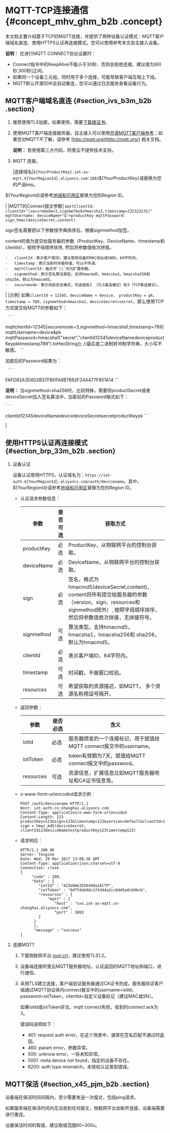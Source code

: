 # MQTT-TCP连接通信 {#concept_mhv_ghm_b2b .concept}

本文档主要介绍基于TCP的MQTT连接，并提供了两种设备认证模式：MQTT客户端域名直连、使用HTTPS认证再连接模式。您可以使用参考本文自主接入设备。

**说明：** 在进行MQTT CONNECT协议设置时：

-   Connect指令中的KeepAlive不能小于30秒，否则会拒绝连接。建议值为\[60秒,300秒\]之间。
-   如果同一个设备三元组，同时用于多个连接，可能导致客户端互相上下线。
-   MQTT默认开源SDK会自动重连，您可以通过日志服务查看设备行为。

## MQTT客户端域名直连 {#section_ivs_b3m_b2b .section}

1.  推荐使用TLS加密。如果使用，需要[下载根证书](http://aliyun-iot.oss-cn-hangzhou.aliyuncs.com/cert_pub/root.crt)。
2.  使用MQTT客户端连接服务器。自主接入可以使用[开源MQTT客户端参考](https://github.com/mqtt/mqtt.github.io/wiki/libraries)；如果您对MQTT不了解，请参考 [http://mqtt.org](http://mqtt.org/) 相关文档。

    **说明：** 若使用第三方代码，阿里云不提供技术支持。

3.  MQTT 连接。

    |连接域名|`${YourProductKey}.iot-as-mqtt.${YourRegionId}.aliyuncs.com:1883`$\{YourProductKey\}请替换为您的产品key。

$\{YourRegionId\}请参考[地域和可用区](https://help.aliyun.com/document_detail/40654.html)替换为您的Region ID。

|
    |MQTT的Connect报文参数|     ```
mqttClientId: clientId+"|securemode=3,signmethod=hmacsha1,timestamp=132323232|"
mqttUsername: deviceName+"&"+productKey
mqttPassword: sign_hmac(deviceSecret,content)
    ```

 sign签名需要把以下参数按字典排序后，根据signmethod加签。

 content的值为提交给服务器的参数（ProductKey、DeviceName、timestamp和clientId），按照字母顺序排序, 然后将参数值依次拼接。

    -   clientId：表示客户端ID，建议使用设备的MAC地址或SN码，64字符内。
    -   timestamp：表示当前时间毫秒值，可以不传递。
    -   mqttClientId：格式中`||`内为扩展参数。
    -   signmethod：表示签名算法类型。支持hmacmd5，hmacsha1，hmacsha256和 sha256，默认为hmacmd5。
    -   securemode：表示目前安全模式，可选值有2 （TLS直连模式）和3（TCP直连模式）。
 |
    |示例| 如果`clientId = 12345，deviceName = device， productKey = pk， timestamp = 789，signmethod=hmacsha1，deviceSecret=secret`，那么使用TCP方式提交给MQTT的参数如下：

     ```
mqttclientId=12345|securemode=3,signmethod=hmacsha1,timestamp=789|
mqttUsername=device&pk
mqttPassword=hmacsha1("secret","clientId12345deviceNamedeviceproductKeypktimestamp789").toHexString(); //最后是二进制转16制字符串，大小写不敏感。
    ```

 加密后的Password结果为：

     ```
FAFD82A3D602B37FB0FA8B7892F24A477F851A14
    ```

 **说明：** 当signmethod=sha256时，比较特殊，需要将productSecret或者deviceSecret加入签名算法中，加密前的Password格式如下：

    ```
clientId12345deviceNamedevicedeviceSecretsecretproductKeypk
    ```

 |


## 使用HTTPS认证再连接模式 {#section_brp_33m_b2b .section}

1.  设备认证

    设备认证使用HTTPS，认证域名为：`https://iot-auth.${YourRegionId}.aliyuncs.com/auth/devicename`。其中，$\{YourRegionId\}请参考[地域和可用区](https://help.aliyun.com/document_detail/40654.html)替换为您的Region ID。

    -   认证请求参数信息：

        |参数|是否可选|获取方式|
        |--|----|----|
        |productKey|必选|ProductKey，从物联网平台的控制台获取。|
        |deviceName|必选|DeviceName，从物联网平台的控制台获取。|
        |sign|必选|签名，格式为hmacmd5\(deviceSecret,content\)，content将所有提交给服务器的参数（version、sign、resources和signmethod除外）, 按照字母顺序排序， 然后将参数值依次拼接，无拼接符号。|
        |signmethod|可选|算法类型。支持hmacmd5，hmacsha1，hmacsha256和 sha256，默认为hmacmd5。|
        |clientId|必选|表示客户端ID，64字符内。|
        |timestamp|可选|时间戳，不做窗口校验。|
        |resources|可选|希望获取的资源描述，如MQTT。 多个资源名称用逗号隔开。|

    -   返回参数：

        |参数|是否必选|含义|
        |--|----|--|
        |iotId|必选|服务器颁发的一个连接标记，用于赋值给MQTT connect报文中的username。|
        |iotToken|必选|token有效期为7天，赋值给MQTT connect报文中的password。|
        |resources|可选|资源信息，扩展信息比如MQTT服务器地址和CA证书信息等。|

    -   x-www-form-urlencoded请求示例：

        ```
        POST /auth/devicename HTTP/1.1
        Host: iot-auth.cn-shanghai.aliyuncs.com
        Content-Type: application/x-www-form-urlencoded
        Content-Length: 123
        productKey=123&sign=123&timestamp=123&version=default&clientId=123&resouces=mqtt&deviceName=test
        sign = hmac_md5(deviceSecret, clientId123deviceNametestproductKey123timestamp123)
        ```

    -   请求响应：

        ```
        HTTP/1.1 200 OK
        Server: Tengine
        Date: Wed, 29 Mar 2017 13:08:36 GMT
        Content-Type: application/json;charset=utf-8
        Connection: close
        {
             "code" : 200,
             "data" : {
                "iotId" : "42Ze0mk3556498a1AlTP",
                "iotToken" : "0d7fdeb9dc1f4344a2cc0d45edcb0bcb",
                "resources" : {
                    "mqtt" : {
                       "host" : "xxx.iot-as-mqtt.cn-shanghai.aliyuncs.com",
                       "port" : 1883
                }
              }
              },
              "message" : "success"
        }
        ```

2.  连接MQTT
    1.  下载物联网平台 [root.crt](http://docs-aliyun.cn-hangzhou.oss.aliyun-inc.com/assets/attach/30539/cn_zh/1495715052139/root.crt)，建议使用TLS1.2。
    2.  设备端连接阿里云MQTT服务器地址，认证返回的MQTT地址和端口，进行通信。
    3.  采用TLS建立连接，客户端验证服务器通过CA证书完成，服务器验证客户端通过MQTT协议体内connect报文中的username=iotId，password=iotToken，clientId=自定义设备标记（建议MAC或SN）。

        如果iotId或iotToken非法，mqtt connect失败，收到的connect ack为3。

        错误码说明如下：

        -   401: request auth error，在这个场景中，通常在签名匹配不通过时返回。
        -   460: param error，参数异常。
        -   500: unknow error，一些未知异常。
        -   5001: meta device not found，指定的设备不存在。
        -   6200: auth type mismatch，未授权认证类型错误。

## MQTT保活 {#section_x45_pjm_b2b .section}

设备端在保活时间间隔内，至少需要发送一次报文，包括ping请求。

如果服务端在保活时间内无法收到任何报文，物联网平台会断开连接，设备端需要进行重连。

设置保活时间的取值，建议取值范围60~300s。

